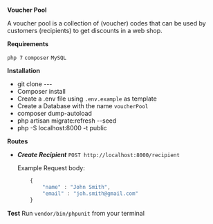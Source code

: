 **Voucher Pool**
 
 A voucher pool is a collection of (voucher) codes that can be used by customers (recipients) to get discounts in a web shop.

**Requirements**

`php 7` `composer` `MySQL` 

**Installation**
* git clone ---
* Composer install
* Create a .env file  using `.env.example` as template
* Create a Database with the name `voucherPool`
* composer dump-autoload
* php artisan migrate:refresh --seed
* php -S localhost:8000 -t public

**Routes**

 -  **_Create Recipient_** 
 `POST http://localhost:8000/recipient` 
 
    Example Request body:
    ```javascript
        {
            "name" : "John Smith",
            "email" : "joh.smith@gmail.com"
        }
    ```

**Test**
Run `vendor/bin/phpunit` from your terminal
